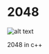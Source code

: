 # 2048
![alt text](https://github.com/AloxGit/2048/blob/screenshot/capture.png?raw=true)

2048 in c++
